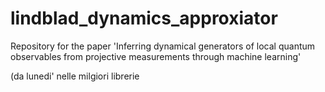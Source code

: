 # lindblad_dynamics_approxiator

Repository for the paper 'Inferring dynamical generators of local quantum observables from projective measurements through machine learning'

(da lunedi' nelle milgiori librerie
